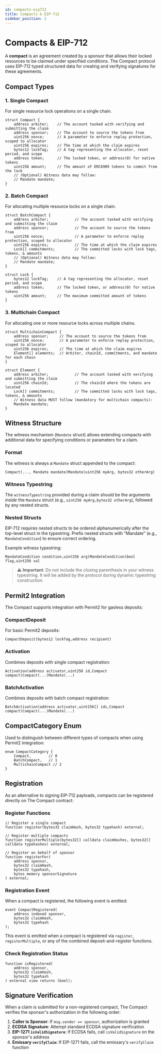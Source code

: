 ```yaml
---
id: compacts-eip712
title: Compacts & EIP-712
sidebar_position: 2
---
```


# Compacts & EIP-712

A **compact** is an agreement created by a sponsor that allows their locked resources to be claimed under specified conditions. The Compact protocol uses EIP-712 typed structured data for creating and verifying signatures for these agreements.

## Compact Types

### 1. Single Compact
For single resource lock operations on a single chain.

```solidity
struct Compact {
    address arbiter;    // The account tasked with verifying and submitting the claim
    address sponsor;    // The account to source the tokens from
    uint256 nonce;      // A parameter to enforce replay protection, scoped to allocator
    uint256 expires;    // The time at which the claim expires
    bytes12 lockTag;    // A tag representing the allocator, reset period, and scope
    address token;      // The locked token, or address(0) for native tokens
    uint256 amount;     // The amount of ERC6909 tokens to commit from the lock
    // (Optional) Witness data may follow:
    // Mandate mandate;
}
```

### 2. Batch Compact
For allocating multiple resource locks on a single chain.

```solidity
struct BatchCompact {
    address arbiter;            // The account tasked with verifying and submitting the claim
    address sponsor;            // The account to source the tokens from
    uint256 nonce;              // A parameter to enforce replay protection, scoped to allocator
    uint256 expires;            // The time at which the claim expires
    Lock[] commitments;         // The committed locks with lock tags, tokens, & amounts
    // (Optional) Witness data may follow:
    // Mandate mandate;
}

struct Lock {
    bytes12 lockTag;    // A tag representing the allocator, reset period, and scope
    address token;      // The locked token, or address(0) for native tokens
    uint256 amount;     // The maximum committed amount of tokens
}
```

### 3. Multichain Compact
For allocating one or more resource locks across multiple chains.

```solidity
struct MultichainCompact {
    address sponsor;     // The account to source the tokens from
    uint256 nonce;       // A parameter to enforce replay protection, scoped to allocator
    uint256 expires;     // The time at which the claim expires
    Element[] elements;  // Arbiter, chainId, commitments, and mandate for each chain
}

struct Element {
    address arbiter;            // The account tasked with verifying and submitting the claim
    uint256 chainId;            // The chainId where the tokens are located
    Lock[] commitments;         // The committed locks with lock tags, tokens, & amounts
    // Witness data MUST follow (mandatory for multichain compacts):
    Mandate mandate;
}
```

## Witness Structure

The witness mechanism (`Mandate` struct) allows extending compacts with additional data for specifying conditions or parameters for a claim.

### Format
The witness is always a `Mandate` struct appended to the compact:

```solidity
Compact(..., Mandate mandate)Mandate(uint256 myArg, bytes32 otherArg)
```

### Witness Typestring
The `witnessTypestring` provided during a claim should be the arguments *inside* the `Mandate` struct (e.g., `uint256 myArg,bytes32 otherArg`), followed by any nested structs.

### Nested Structs
EIP-712 requires nested structs to be ordered alphanumerically after the top-level struct in the typestring. Prefix nested structs with "Mandate" (e.g., `MandateCondition`) to ensure correct ordering.

Example witness typestring:
```
MandateCondition condition,uint256 arg)MandateCondition(bool flag,uint256 val
```

> ⚠️ **Important**: Do not include the closing parenthesis in your witness typestring. It will be added by the protocol during dynamic typestring construction.

## Permit2 Integration

The Compact supports integration with Permit2 for gasless deposits:

### CompactDeposit
For basic Permit2 deposits:
```solidity
CompactDeposit(bytes12 lockTag,address recipient)
```

### Activation
Combines deposits with single compact registration:
```solidity
Activation(address activator,uint256 id,Compact compact)Compact(...)Mandate(...)
```

### BatchActivation
Combines deposits with batch compact registration:
```solidity
BatchActivation(address activator,uint256[] ids,Compact compact)Compact(...)Mandate(...)
```

## CompactCategory Enum

Used to distinguish between different types of compacts when using Permit2 integration:

```solidity
enum CompactCategory {
    Compact,        // 0
    BatchCompact,   // 1
    MultichainCompact // 2
}
```

## Registration

As an alternative to signing EIP-712 payloads, compacts can be registered directly on The Compact contract:

### Register Functions
```solidity
// Register a single compact
function register(bytes32 claimHash, bytes32 typehash) external;

// Register multiple compacts
function registerMultiple(bytes32[] calldata claimHashes, bytes32[] calldata typehashes) external;

// Register on behalf of sponsor
function registerFor(
    address sponsor,
    bytes32 claimHash,
    bytes32 typehash,
    bytes memory sponsorSignature
) external;
```

### Registration Event

When a compact is registered, the following event is emitted:

```solidity
event CompactRegistered(
    address indexed sponsor,
    bytes32 claimHash,
    bytes32 typehash
);
```

This event is emitted when a compact is registered via `register`, `registerMultiple`, or any of the combined deposit-and-register functions.

### Check Registration Status
```solidity
function isRegistered(
    address sponsor,
    bytes32 claimHash,
    bytes32 typehash
) external view returns (bool);
```

## Signature Verification

When a claim is submitted for a non-registered compact, The Compact verifies the sponsor's authorization in the following order:

1. **Caller is Sponsor**: If `msg.sender == sponsor`, authorization is granted
2. **ECDSA Signature**: Attempt standard ECDSA signature verification
3. **EIP-1271 `isValidSignature`**: If ECDSA fails, call `isValidSignature` on the sponsor's address
4. **Emissary `verifyClaim`**: If EIP-1271 fails, call the emissary's `verifyClaim` function
